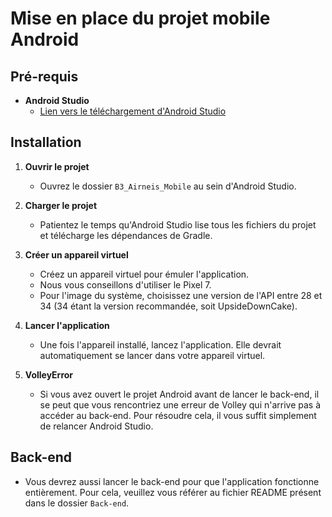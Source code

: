 # Mise en place du projet mobile Android

## Pré-requis

- **Android Studio**
  - [Lien vers le téléchargement d'Android Studio](https://developer.android.com/studio?hl=fr)

## Installation

1. **Ouvrir le projet**
   - Ouvrez le dossier `B3_Airneis_Mobile` au sein d'Android Studio.

2. **Charger le projet**
   - Patientez le temps qu'Android Studio lise tous les fichiers du projet et télécharge les dépendances de Gradle.

3. **Créer un appareil virtuel**
   - Créez un appareil virtuel pour émuler l'application.
   - Nous vous conseillons d'utiliser le Pixel 7.
   - Pour l'image du système, choisissez une version de l'API entre 28 et 34 (34 étant la version recommandée, soit UpsideDownCake).

4. **Lancer l'application**
   - Une fois l'appareil installé, lancez l'application. Elle devrait automatiquement se lancer dans votre appareil virtuel.

5. **VolleyError**
   - Si vous avez ouvert le projet Android avant de lancer le back-end, il se peut que vous rencontriez une erreur de Volley qui n'arrive pas à accéder au back-end. Pour résoudre cela, il vous suffit simplement de relancer Android Studio.

## Back-end

- Vous devrez aussi lancer le back-end pour que l'application fonctionne entièrement. Pour cela, veuillez vous référer au fichier README présent dans le dossier `Back-end`.

